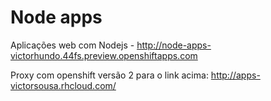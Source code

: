# Node apps

Aplicações web com Nodejs - http://node-apps-victorhundo.44fs.preview.openshiftapps.com

Proxy com openshift versão 2 para o link acima: http://apps-victorsousa.rhcloud.com/

